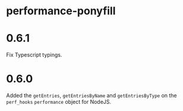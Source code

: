 # performance-ponyfill

# 0.6.1

Fix Typescript typings.

# 0.6.0

Added the `getEntries`, `getEntriesByName` and `getEntriesByType` on the `perf_hooks` `performance` object for NodeJS.
